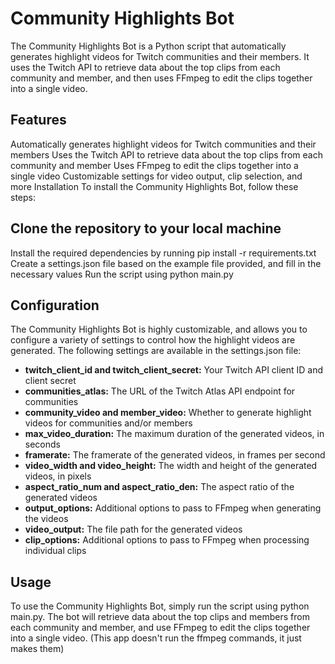 # Community Highlights Bot

The Community Highlights Bot is a Python script that automatically generates highlight videos for Twitch communities and their members. It uses the Twitch API to retrieve data about the top clips from each community and member, and then uses FFmpeg to edit the clips together into a single video.

## Features
Automatically generates highlight videos for Twitch communities and their members
Uses the Twitch API to retrieve data about the top clips from each community and member
Uses FFmpeg to edit the clips together into a single video
Customizable settings for video output, clip selection, and more
Installation
To install the Community Highlights Bot, follow these steps:

## Clone the repository to your local machine
Install the required dependencies by running pip install -r requirements.txt
Create a settings.json file based on the example file provided, and fill in the necessary values
Run the script using python main.py

## Configuration
The Community Highlights Bot is highly customizable, and allows you to configure a variety of settings to control how the highlight videos are generated. The following settings are available in the settings.json file:

- **twitch_client_id and twitch_client_secret:** Your Twitch API client ID and client secret
- **communities_atlas:** The URL of the Twitch Atlas API endpoint for communities
- **community_video and member_video:** Whether to generate highlight videos for communities and/or members
- **max_video_duration:** The maximum duration of the generated videos, in seconds
- **framerate:** The framerate of the generated videos, in frames per second
- **video_width and video_height:** The width and height of the generated videos, in pixels
- **aspect_ratio_num and aspect_ratio_den:** The aspect ratio of the generated videos
- **output_options:** Additional options to pass to FFmpeg when generating the videos
- **video_output:** The file path for the generated videos
- **clip_options:** Additional options to pass to FFmpeg when processing individual clips

## Usage
To use the Community Highlights Bot, simply run the script using python main.py. The bot will retrieve data about the top clips and members from each community and member, and use FFmpeg to edit the clips together into a single video. (This app doesn't run the ffmpeg commands, it just makes them)
